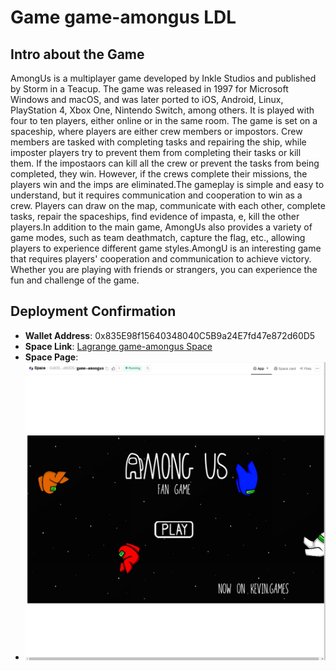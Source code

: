 # Game game-amongus LDL

## Intro about the Game
AmongUs is a multiplayer game developed by Inkle Studios and published by Storm in a Teacup. The game was released in 1997 for Microsoft Windows and macOS, and was later ported to iOS, Android, Linux, PlayStation 4, Xbox One, Nintendo Switch, among others. It is played with four to ten players, either online or in the same room.
The game is set on a spaceship, where players are either crew members or impostors. Crew members are tasked with completing tasks and repairing the ship, while imposter players try to prevent them from completing their tasks or kill them. If the impostaors can kill all the crew or prevent the tasks from being completed, they win. However, if the crews complete their missions, the players win and the imps are eliminated.The gameplay is simple and easy to understand, but it requires communication and cooperation to win as a crew. Players can draw on the map, communicate with each other, complete tasks, repair the spaceships, find evidence of impasta, e, kill the other players.In addition to the main game, AmongUs also provides a variety of game modes, such as team deathmatch, capture the flag, etc., allowing players to experience different game styles.AmongU is an interesting game that requires players' cooperation and communication to achieve victory. Whether you are playing with friends or strangers, you can experience the fun and challenge of the game.
## Deployment Confirmation

- **Wallet Address**: 0x835E98f15640348040C5B9a24E7fd47e872d60D5
- **Space Link**: [Lagrange game-amongus Space](https://lagrangedao.org/spaces/0x835E98f15640348040C5B9a24E7fd47e872d60D5/game-amongus/app)
- **Space Page**:
- ![image](https://github.com/harleyLuke/awesome-swanchain/blob/images/images/game-amongus.jpg)

